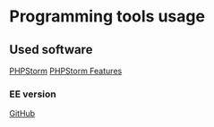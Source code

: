 # Programming tools usage 
## Used software
[PHPStorm](https://www.jetbrains.com/phpstorm/)
[PHPStorm Features](https://www.jetbrains.com/phpstorm/features/)
### EE version
[GitHub](https://github.com/elilient/pvk/blob/master/README.md)